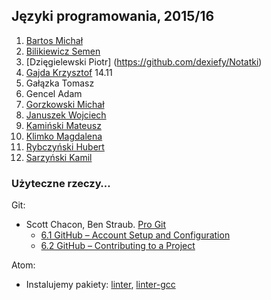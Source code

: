 ## Języki programowania, 2015/16

1. [Bartos Michał](https://github.com/toyorg/jp)
1. [Bilikiewicz Semen](https://github.com/sbilikiewicz/Cwiczenia-2015-11-07)
1. [Dzięgielewski Piotr] (https://github.com/dexiefy/Notatki)
1. [Gajda Krzysztof](https://github.com/krzysztofgajda/noty) 14.11
1. Gałązka Tomasz
1. Gencel Adam
1. [Gorzkowski Michał](https://github.com/mgorzkowski)
1. [Januszek Wojciech](https://github.com/wojsamjan/xxx)
1. [Kamiński Mateusz](https://github.com/mattiasquat/jp)
1. [Klimko Magdalena](https://github.com/mklimko/jprog)
1. [Rybczyński Hubert](https://github.com/HR12345/Repozytorium)
1. [Sarzyński Kamil](https://github.com/223491/labc)

<!--
1. Borzyszkowski Mateusz
1. Bulczak Michał
1. Czajka Mikołaj
1. Gągol Szymon
1. Gryczon Łukasz
1. Kałabis Paweł
1. Kochmańska Patrycja
-->


### Użyteczne rzeczy…

Git:

* Scott Chacon, Ben Straub. [Pro Git](https://git-scm.com/book/en/v2)
  - [6.1 GitHub – Account Setup and Configuration](https://git-scm.com/book/en/v2/GitHub-Account-Setup-and-Configuration)
  - [6.2 GitHub – Contributing to a Project](https://git-scm.com/book/en/v2/GitHub-Contributing-to-a-Project)

Atom:

* Instalujemy pakiety:
  [linter](https://github.com/atom-community/linter),
  [linter-gcc](https://atom.io/packages/linter-gcc)
